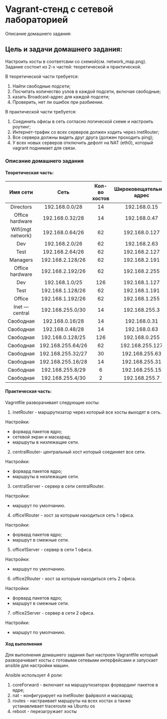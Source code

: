 # Vagrant-стенд c сетевой лабораторией

Описание домашнего задания:

## Цель и задачи домашнего задания:
Настроить хосты в соответсвии со схемой(см. network_map.png). 
Задание состоит из 2-х частей: теоретической и практической.


В теоретической части требуется: 
1) Найти свободные подсети;
2) Посчитать количество узлов в каждой подсети, включая свободные;
3) казать Broadcast-адрес для каждой подсети;
4) Проверить, нет ли ошибок при разбиении.


В практической части требуется: 
1) Соединить офисы в сеть согласно логической схеме и настроить роутинг;
2) Интернет-трафик со всех серверов должен ходить через inetRouter;
3) Все сервера должны видеть друг друга (должен проходить ping);
4) У всех новых серверов отключить дефолт на NAT (eth0), который vagrant поднимает для связи.


### Описание домашнего задания
#### Теоретическая часть:


| Имя сети          |      Сеть      | Кол-во хостов | Широковещательный адрес |
|    :---:          |     :---:      |     :---:     |     :---:               |
| Directors         | 192.168.0.0/28 | 14            | 192.168.0.15            |
|Office hardware    |192.168.0.32/28 | 14            | 192.168.0.47            |
| Wifi(mgt network) | 192.168.0.64/26| 62            |192.168.0.127            |
| Dev               | 192.168.2.0/26 | 62            | 192.168.2.63            |
|Test               | 192.168.2.64/26| 62            | 192.168.2.127           |
| Managers          |192.168.2.128/26| 62            | 192.168.2.191           |
| Office hardware   |192.168.2.192/26| 62            | 192.168.2.255           |
| Dev               | 192.168.1.0/25 |126            | 192.168.1.127           |
| Test              |192.168.1.128/26|62             | 192.168.1.191           |
| Office            |192.168.1.192/26|62             | 192.168.1.255           |
|Inet — central     |192.168.255.0/30| 14            | 192.168.255.3           |
| Свободная         | 192.168.0.16/28| 14            | 192.168.0.31            |
| Свободная         | 192.168.0.48/28| 14            | 192.168.0.63            |
| Свободная         |192.168.0.128/25| 126           | 192.168.0.255           |
| Свободная         |192.168.255.64/26| 62           | 192.168.255.127         |
| Свободная         |192.168.255.32/27| 30           | 192.168.255.63          |
| Свободная         | 192.168.255.16/28| 14          | 192.168.255.31          |
| Свободная         | 192.168.255.8/29 | 6           | 192.168.255.15          |
| Свободная         | 192.168.255.4/30 | 2           | 192.168.255.7           |


#### Практическая часть:


Vagrntfile разворачивает следующие хосты:
1) inetRouter - маршрутизатор через который все хосты выходят в сеть.


Настройки:
- форвард пакетов ядро;
- сетевой экран и маскарад;
- маршруты в низлежащие сети.
2) centralRouter- центральный хост который соединяет все сети.


Настройки:
- форвард пакетов ядро;
- маршруты в низлежащие сети.
3) centralServer - сервер в сети centralRouter.


Настройки:
- маршрут по умолчанию.
4) office1Router - хост за которым находиться сеть 1 офиса.


Настройки:
- форвард пакетов ядро;
- маршрут в смежные сети.
5) office1Server - сервер в сети 1 офиса.


Настройки:
- маршрут по умолчанию.
6) office2Router - хост за которым находиться сеть 2 офиса.


  Настройки:
- форвард пакетов ядро;
- маршрут в смежные сети.
7) office2Server - сервер в сети 2 офиса.


Настройки:
- маршрут по умолчанию.

#### Ход выполнения
Для выполнения домашнего задания был настроен Vagrantfile который разворачивает хосты с готовыми сетевыми интерфейсами и запускает ansible для настройки машин.


Ansible использует 4 роли:
1) coreForward - включает на маршрутизаторах форвардинг пакетов в ядре;
2) nat - конфигурирует на inetRouter файрволл и маскарад;
3) routes - настраивает маршруты на всех хостах а также устанавливает traceroute на Ubuntu os
4) reboot - перезагружает хосты
